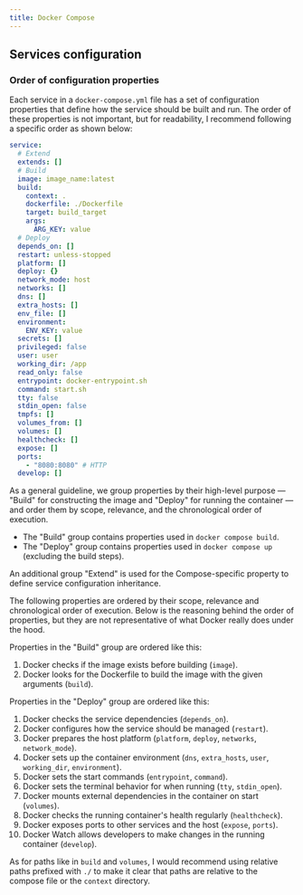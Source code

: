 ```yaml
---
title: Docker Compose
---
```


## Services configuration

### Order of configuration properties

Each service in a `docker-compose.yml` file has a set of configuration properties that define how the service should be built and run. The order of these properties is not important, but for readability, I recommend following a specific order as shown below:

```yaml
service:
  # Extend
  extends: []
  # Build
  image: image_name:latest
  build:
    context: .
    dockerfile: ./Dockerfile
    target: build_target
    args:
      ARG_KEY: value
  # Deploy
  depends_on: []
  restart: unless-stopped
  platform: []
  deploy: {}
  network_mode: host
  networks: []
  dns: []
  extra_hosts: []
  env_file: []
  environment:
    ENV_KEY: value
  secrets: []
  privileged: false
  user: user
  working_dir: /app
  read_only: false
  entrypoint: docker-entrypoint.sh
  command: start.sh
  tty: false
  stdin_open: false
  tmpfs: []
  volumes_from: []
  volumes: []
  healthcheck: []
  expose: []
  ports:
    - "8080:8080" # HTTP
  develop: []
```

<!--
Properties included in the example above:
- extends
- image
- build
- depends_on
- restart
- platform
- deploy
- network_mode
- networks
- dns
- extra_hosts
- env_file
- environment
- secrets
- privileged
- user
- working_dir
- read_only
- entrypoint
- command
- tty
- stdin_open
- tmpfs
- volumes_from
- volumes
- healthcheck
- expose
- ports
- develop

Properties not included in the example above:
- annotations
- attach
- blkio_config
- cpu_count
- cpu_percent
- cpu_shares
- cpu_period
- cpu_quota
- cpu_rt_runtime
- cpu_rt_period
- cpus
- cpuset
- cap_add
- cap_drop
- cgroup
- cgroup_parent
- configs
- container_name
- credential_spec
- device_cgroup_rules
- devices
- dns_opt
- dns_search
- domainname
- driver_opts
- external_links
- gpus
- group_add
- hostname
- init
- ipc
- isolation
- labels
- label_file
- links
- logging
- mac_address
- mem_limit
- mem_reservation
- mem_swappiness
- memswap_limit
- models
- oom_kill_disable
- oom_score_adj
- pid
- pids_limit
- post_start
- pre_stop
- profiles
- provider
- pull_policy
- runtime
- scale
- security_opt
- shm_size
- stop_grace_period
- stop_signal
- storage_opt
- sysctls
- ulimits
- use_api_socket
- userns_mode
- uts
-->

As a general guideline, we group properties by their high-level purpose — "Build" for constructing the image and "Deploy" for running the container — and order them by scope, relevance, and the chronological order of execution.

- The "Build" group contains properties used in `docker compose build`.
- The "Deploy" group contains properties used in `docker compose up` (excluding the build steps).

An additional group "Extend" is used for the Compose-specific property to define service configuration inheritance.

The following properties are ordered by their scope, relevance and chronological order of execution. Below is the reasoning behind the order of properties, but they are not representative of what Docker really does under the hood.

Properties in the "Build" group are ordered like this:
1. Docker checks if the image exists before building (`image`).
2. Docker looks for the Dockerfile to build the image with the given arguments (`build`).

Properties in the "Deploy" group are ordered like this:
1. Docker checks the service dependencies (`depends_on`).
2. Docker configures how the service should be managed (`restart`).
3. Docker prepares the host platform (`platform`, `deploy`, `networks`, `network_mode`).
4. Docker sets up the container environment (`dns`, `extra_hosts`, `user`, `working_dir`, `environment`).
5. Docker sets the start commands (`entrypoint`, `command`).
6. Docker sets the terminal behavior for when running (`tty`, `stdin_open`).
7. Docker mounts external dependencies in the container on start (`volumes`).
8. Docker checks the running container's health regularly (`healthcheck`).
9. Docker exposes ports to other services and the host (`expose`, `ports`).
10. Docker Watch allows developers to make changes in the running container (`develop`).

As for paths like in `build` and `volumes`, I would recommend using relative paths prefixed with `./` to make it clear that paths are relative to the compose file or the `context` directory.
